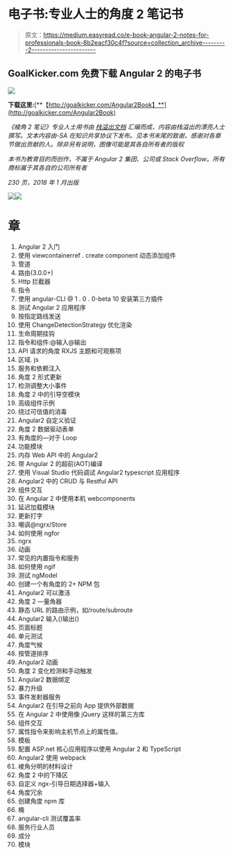# 电子书:专业人士的角度 2 笔记书

> 原文：<https://medium.easyread.co/e-book-angular-2-notes-for-professionals-book-8b2eacf30c4f?source=collection_archive---------2----------------------->

## GoalKicker.com 免费下载 Angular 2 的电子书

![](img/29b28c1371fa8d96dd37af8565713a56.png)

**下载这里:**[**【http://goalkicker.com/Angular2Book】**](http://goalkicker.com/Angular2Book)

*《棱角 2 笔记》专业人士用书由* [*栈溢出文档*](https://archive.org/details/documentation-dump.7z) *汇编而成，内容由栈溢出的漂亮人士撰写。文本内容由-SA 在知识共享协议下发布。见本书末尾的致谢，感谢对各章节做出贡献的人。除非另有说明，图像可能是其各自所有者的版权*

*本书为教育目的而创作，不属于 Angular 2 集团、公司或 Stack Overflow。所有商标属于其各自的公司所有者*

*230 页，2018 年 1 月出版*

![](img/6d73a8ab9da727a711212c03e8fbaae0.png)![](img/ee3659241d7e9229ce76758b1553c2af.png)

# 章

1.  Angular 2 入门
2.  使用 viewcontainerref . create component 动态添加组件
3.  管道
4.  路由(3.0.0+)
5.  Http 拦截器
6.  指令
7.  使用 angular-CLI @ 1 . 0 . 0-beta 10 安装第三方插件
8.  测试 Angular 2 应用程序
9.  按指定路线发送
10.  使用 ChangeDetectionStrategy 优化渲染
11.  生命周期挂钩
12.  指令和组件:@输入@输出
13.  API 请求的角度 RXJS 主题和可观察项
14.  区域. js
15.  服务和依赖注入
16.  角度 2 形式更新
17.  检测调整大小事件
18.  角度 2 中的引导空模块
19.  高级组件示例
20.  绕过可信值的消毒
21.  Angular2 自定义验证
22.  角度 2 数据驱动表单
23.  有角度的—对于 Loop
24.  功能模块
25.  内存 Web API 中的 Angular2
26.  带 Angular 2 的超前(AOT)编译
27.  使用 Visual Studio 代码调试 Angular2 typescript 应用程序
28.  Angular2 中的 CRUD 与 Restful API
29.  组件交互
30.  在 Angular 2 中使用本机 webcomponents
31.  延迟加载模块
32.  更新打字
33.  嘲讽@ngrx/Store
34.  如何使用 ngfor
35.  ngrx
36.  动画
37.  常见的内置指令和服务
38.  如何使用 ngif
39.  测试 ngModel
40.  创建一个有角度的 2+ NPM 包
41.  Angular2 可以激活
42.  角度 2 —量角器
43.  静态 URL 的路由示例，如/route/subroute
44.  Angular2 输入()输出()
45.  页面标题
46.  单元测试
47.  角度气候
48.  按管道排序
49.  Angular2 动画
50.  角度 2 变化检测和手动触发
51.  Angular2 数据绑定
52.  暴力升级
53.  事件发射器服务
54.  Angular2 在引导之前向 App 提供外部数据
55.  在 Angular 2 中使用像 jQuery 这样的第三方库
56.  组件交互
57.  属性指令来影响主机节点上的属性值。
58.  模板
59.  配置 ASP.net 核心应用程序以使用 Angular 2 和 TypeScript
60.  Angular2 使用 webpack
61.  棱角分明的材料设计
62.  角度 2 中的下降区
63.  自定义 ngx-引导日期选择器+输入
64.  角度冗余
65.  创建角度 npm 库
66.  桶
67.  angular-cli 测试覆盖率
68.  服务行业人员
69.  成分
70.  模块